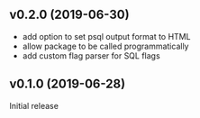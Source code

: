 ## v0.2.0 (2019-06-30)

- add option to set psql output format to HTML
- allow package to be called programmatically
- add custom flag parser for SQL flags

## v0.1.0 (2019-06-28)

Initial release
